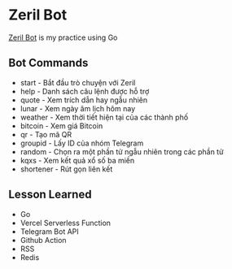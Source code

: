 # Zeril Bot

[Zeril Bot](https://t.me/zerill_bot) is my practice using Go

## Bot Commands
* start - Bắt đầu trò chuyện với Zeril
* help - Danh sách câu lệnh được hỗ trợ
* quote - Xem trích dẫn hay ngẫu nhiên
* lunar - Xem ngày âm lịch hôm nay
* weather - Xem thời tiết hiện tại của các thành phố
* bitcoin - Xem giá Bitcoin
* qr - Tạo mã QR
* groupid - Lấy ID của nhóm Telegram
* random - Chọn ra một phần tử ngẫu nhiên trong các phần tử
* kqxs - Xem kết quả xổ số ba miền
* shortener - Rút gọn liên kết

## Lesson Learned
* Go
* Vercel Serverless Function
* Telegram Bot API
* Github Action
* RSS
* Redis
